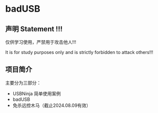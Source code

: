 # badUSB

## 声明 Statement !!!

仅供学习使用，严禁用于攻击他人!!!

It is for study purposes only and is strictly forbidden to attack others!!!

## 项目简介

主要分为三部分：
- USBNinja 简单使用案例
- badUSB
- 免杀远控木马（截止2024.08.09有效）